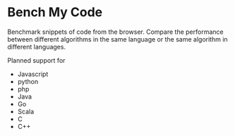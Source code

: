 # Bench My Code

Benchmark snippets of code from the browser. Compare the performance between different algorithms in the same language or the same algorithm in different languages.

Planned support for
- Javascript
- python
- php
- Java
- Go
- Scala
- C
- C++
